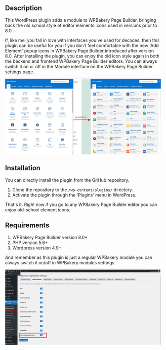 ## Description

This WordPress plugin adds a module to WPBakery Page Builder, bringing back the old school style of editor elements icons used in versions prior to 8.0.

If, like me, you fall in love with interfaces you've used for decades, then this plugin can be useful for you if you don’t feel comfortable with the new 'Add Element' popup icons in WPBakery Page Builder introduced after version 8.0.
After installing the plugin, you can enjoy the old icon style again in both the backend and frontend WPBakery Page Builder editors. You can always switch it on or off in the Module interface on the WPBakery Page Builder settings page.

![](assets/images/screenshot-1.png)

## Installation
You can directly install the plugin from the GitHub repository.
1. Clone the repository to the `/wp-content/plugins/` directory.
2. Activate the plugin through the 'Plugins' menu in WordPress.

That's it. Right now if you go to any WPBakery Page Builder editor you can enjoy old-school element icons.

## Requirements
1. WPBakery Page Builder version 8.0+
2. PHP version 5.6+
3. Wordpress version 4.9+

And remember as this plugin is just a regular WPBakery module you can always switch it on/off in WPBakery modules settings.

![](assets/images/screenshot-2.png)
